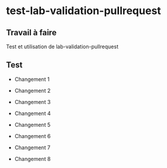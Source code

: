 # test-lab-validation-pullrequest

## Travail à faire 

Test et utilisation de lab-validation-pullrequest

## Test 

- Changement 1
- Changement 2
- Changement 3
- Changement 4
- Changement 5
- Changement 6
- Changement 7

- Changement 8